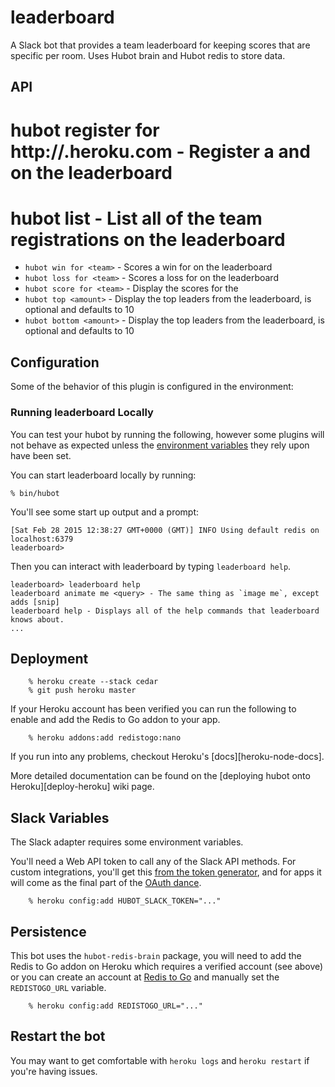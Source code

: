 leaderboard
===========

A Slack bot that provides a team leaderboard for keeping scores that are specific per room.
Uses Hubot brain and Hubot redis to store data.

API
---
#   hubot register <team> for http://<snake-app>.heroku.com - Register a <team> and <snake-app> on the leaderboard
#   hubot list - List all of the team registrations on the leaderboard
*  `hubot win for <team>` - Scores a win for <team> on the leaderboard
*  `hubot loss for <team>` - Scores a loss for <team> on the leaderboard
*  `hubot score for <team>` - Display the scores for the <team>
*  `hubot top <amount>` - Display the top <amount> leaders from the leaderboard, <amount> is optional and defaults to 10
*  `hubot bottom <amount>` - Display the top <amount> leaders from the leaderboard, <amount> is optional and defaults to 10

## Configuration

Some of the behavior of this plugin is configured in the environment:


### Running leaderboard Locally

You can test your hubot by running the following, however some plugins will not
behave as expected unless the [environment variables](#configuration) they rely
upon have been set.

You can start leaderboard locally by running:

    % bin/hubot

You'll see some start up output and a prompt:

    [Sat Feb 28 2015 12:38:27 GMT+0000 (GMT)] INFO Using default redis on localhost:6379
    leaderboard>

Then you can interact with leaderboard by typing `leaderboard help`.

    leaderboard> leaderboard help
    leaderboard animate me <query> - The same thing as `image me`, except adds [snip]
    leaderboard help - Displays all of the help commands that leaderboard knows about.
    ...


## Deployment
```
    % heroku create --stack cedar
    % git push heroku master
```
If your Heroku account has been verified you can run the following to enable
and add the Redis to Go addon to your app.
```
    % heroku addons:add redistogo:nano
```
If you run into any problems, checkout Heroku's [docs][heroku-node-docs].

More detailed documentation can be found on the [deploying hubot onto
Heroku][deploy-heroku] wiki page.


## Slack Variables

The Slack adapter requires some environment variables.

You'll need a Web API token to call any of the Slack API methods. For custom integrations, you'll get this
[from the token generator](https://api.slack.com/docs/oauth-test-tokens), and for apps it will come as the final part
of the [OAuth dance](https://api.slack.com/docs/oauth).

```
    % heroku config:add HUBOT_SLACK_TOKEN="..."
```

##  Persistence

This bot uses the `hubot-redis-brain` package, you will need to add the
Redis to Go addon on Heroku which requires a verified account (see above) or you
can create an account at [Redis to Go][redistogo] and manually
set the `REDISTOGO_URL` variable.

```
    % heroku config:add REDISTOGO_URL="..."
```

[redistogo]: https://redistogo.com/

## Restart the bot

You may want to get comfortable with `heroku logs` and `heroku restart` if
you're having issues.
